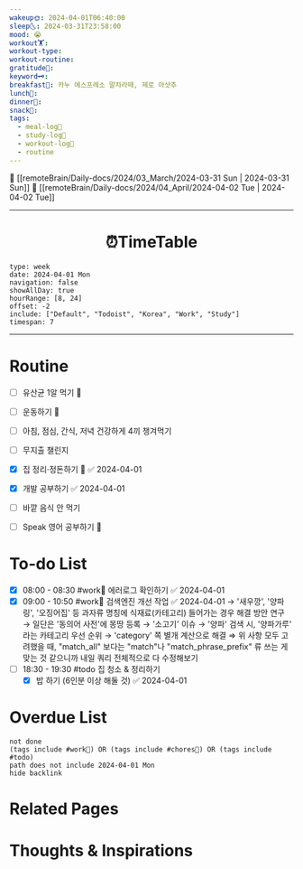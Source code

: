 ```yaml
---
wakeup🌞: 2024-04-01T06:40:00
sleep🌜: 2024-03-31T23:58:00
mood: 😭
workout🏋️: 
workout-type: 
workout-routine: 
gratitude🙏: 
keyword🗝️: 
breakfast🍳: 카누 에스프레소 말차라떼, 제로 아샷추
lunch🍚: 
dinner🥗: 
snack🍬: 
tags:
  - meal-log📝
  - study-log📓
  - workout-log💪
  - routine
---
```


🔺 [[remoteBrain/Daily-docs/2024/03_March/2024-03-31 Sun | 2024-03-31 Sun]]
🔻 [[remoteBrain/Daily-docs/2024/04_April/2024-04-02 Tue | 2024-04-02 Tue]]
___
<h1> <center>⏰TimeTable </center> </h1>

```gEvent
type: week
date: 2024-04-01 Mon
navigation: false
showAllDay: true
hourRange: [8, 24]
offset: -2
include: ["Default", "Todoist", "Korea", "Work", "Study"]
timespan: 7
```

--- 


# Routine 

- [ ] 유산균 1알 먹기 🔼 
- [ ] 운동하기 🔼
- [ ] 아침, 점심, 간식, 저녁 건강하게 4끼 챙겨먹기
- [ ] 무지출 챌린지 
- [x] 집 정리·정돈하기 🔼 ✅ 2024-04-01
- [x] 개발 공부하기 ✅ 2024-04-01
- [ ] 바깥 음식 안 먹기 
- [ ] Speak 영어 공부하기 🔼 


# To-do List

- [x] 08:00 - 08:30 #work💼 에러로그 확인하기 ✅ 2024-04-01
- [x] 09:00 - 10:50 #work💼 검색엔진 개선 작업 ✅ 2024-04-01
	→ '새우깡', '양파링', '오징어집' 등 과자류 명칭에 식재료(카테고리) 들어가는 경우 해결 방안 연구 
	→ 일단은 '동의어 사전'에 몽땅 등록 
	→ '소고기' 이슈
	→ '양파' 검색 시, '양파가루' 라는 카테고리 우선 순위 → 'category' 쪽 별개 계산으로 해결 
	⇒ 위 사항 모두 고려했을 때, "match_all" 보다는 "match"나 "match_phrase_prefix" 류 쓰는 게 맞는 것 같으니까 내일 쿼리 전체적으로 다 수정해보기
- [ ] 18:30 - 19:30 #todo 집 청소 & 정리하기
	- [x] 밥 하기 (6인분 이상 해둘 것) ✅ 2024-04-01

# Overdue List
```tasks
not done
(tags include #work💼) OR (tags include #chores🧺) OR (tags include #todo)
path does not include 2024-04-01 Mon
hide backlink
```

# Related Pages



# Thoughts & Inspirations

